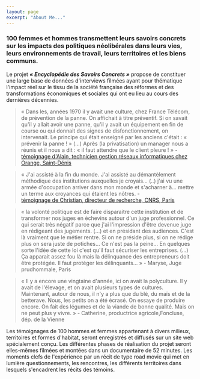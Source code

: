```yaml
---
layout: page
excerpt: "About Me..."
---
```


### 100 femmes et hommes transmettent leurs savoirs concrets sur les impacts des politiques néolibérales dans leurs vies, leurs environnements de travail, leurs territoires et les biens communs.

Le projet ***« Encyclopédie des Savoirs Concrets »*** propose de constituer une large base de données d'interviews filmées ayant pour thématique l'impact réel sur le tissu de la société française des réformes et des transformations économiques et sociales qui ont eu lieu au cours des dernières décennies.

> « Dans les, années 1970 il y avait une culture, chez France Télécom, 
> de prévention de la panne. On affichait à titre préventif. 
> Si on savait qu'il y allait avoir une panne, qu'il y avait un équipement 
> en fin de course ou qui donnait des signes de disfonctionnement, on intervenait. 
> Le principe qui était enseigné par les anciens c'était : « prévenir la panne ! » 
> (...)  Après (la privatisation) un manager nous a réunis et il nous a dit : 
> « il faut attendre que le client pleure ! » - 
[témoignage d'Alain, technicien gestion réseaux informatiques chez Orange, Saint-Dénis](https://youtu.be/lolNBEfpLF8)

> « J'ai assisté à la fin du monde. J'ai assisté au démantèlement méthodique 
> des institutions auxquelles je croyais... (..) 
> j'ai vu une armée d'occupation arriver dans mon monde et s'acharner à... 
> mettre un terme aux croyances qui étaient les nôtres. -        
[témoignage de Christian, directeur de recherche, CNRS, Paris](https://www.youtube.com/watch?v=J_SIZgnzgeA&t=7s)

> « la volonté politique est de faire disparaitre cette institution 
> et de transformer nos juges en échevins autour d'un juge professionnel. 
> Ce qui serait très négatif parce que j'ai l'impression d'être devenue juge 
> en rédigeant des jugements. (...) et en présidant des audiences. 
> C'est là vraiment que le métier rentre. Si on ne préside plus, 
> si on ne rédige plus on sera juste de potiches... Ce n'est pas la peine...
> En quelques sorte l'idée de cette loi c'est qu'il faut sécuriser les entreprises. 
> (...) Ça apparait assez fou là mais la délinquance des entrepreneurs doit être protégée. 
> Il faut protéger les délinquants... »   -      Maryse, Juge prudhommale, Paris

> « Il y a encore une vingtaine d'année, ici on avait la polyculture. 
> Il y avait de l'élevage, et on avait plusieurs types de cultures.  
> Maintenant, autour de nous, il n'y a plus que du blé, du maïs et de  la betterave. 
> Nous, les petits on a été écrasé. On essaye de produire encore. 
> On fait des légumes et de la viande de bonne qualité. Mais on ne peut plus y vivre. »   -     Catherine, productrice agricole,Foncluse, dép. de la Vienne

Les témoignages de 100 hommes et femmes appartenant à divers milieux, territoires et formes d'habitat, seront enregistrés et diffusés sur un site web spécialement conçu. 
Les différentes phases de réalisation du projet seront elles-mêmes filmées et montées dans un documentaire de 52 minutes. Les moments clefs de l'expérience par un récit de type road movie qui met en lumière questionnements, les rencontres, les différents territoires dans lesquels s'encadrent les récits des témoins.
